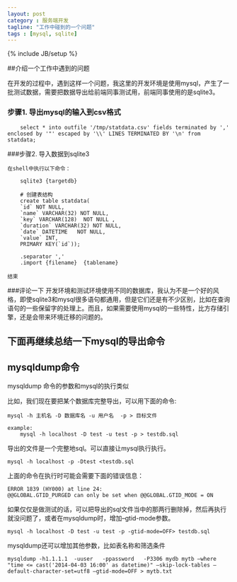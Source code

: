 ```yaml
---
layout: post
category : 服务端开发
tagline: "工作中碰到的一个问题"
tags : [mysql, sqlite]
---
```

{% include JB/setup %}

##介绍一个工作中遇到的问题

在开发的过程中，遇到这样一个问题，我这里的开发环境是使用mysql，产生了一批测试数据，需要把数据导出给前端同事测试用，前端同事使用的是sqlite3。

### 步骤1. 导出mysql的输入到csv格式

		select * into outfile '/tmp/statdata.csv' fields terminated by ',' enclosed by '"' escaped by '\\' LINES TERMINATED BY '\n' from statdata;


###步骤2. 导入数据到sqlite3

	在shell中执行以下命令：

		sqlite3 {targetdb}

		# 创建表结构
		create table statdata(
		`id` NOT NULL,
		`name` VARCHAR(32) NOT NULL, 
		`key` VARCHAR(128)  NOT NULL ,
		`duration` VARCHAR(32) NOT NULL,
		`date` DATETIME   NOT NULL,  
		`value` INT,
		PRIMARY KEY(`id`));

		.separator ','
		.import {filename}  {tablename}

	结束



###评论一下
开发环境和测试环境使用不同的数据库，我认为不是一个好的风格，即使sqlite3和mysql很多语句都通用，但是它们还是有不少区别，比如在查询语句的一些保留字的处理上。而且，如果需要使用mysql的一些特性，比方存储引擎，还是会带来环境迁移的问题的。

## 下面再继续总结一下mysql的导出命令

## mysqldump命令
mysqldump 命令的参数和mysql的执行类似

比如，我们现在要把某个数据库完整导出，可以用下面的命令:

	mysql -h 主机名 -D 数据库名 -u 用户名  -p > 目标文件

	example:
		mysql -h localhost -D test -u test -p > testdb.sql

导出的文件是一个完整地sql。可以直接让mysql执行执行。

	mysql -h localhost -p -Dtest <testdb.sql

上面的命令在执行时可能会需要下面的错误信息：

	ERROR 1839 (HY000) at line 24: 
	@@GLOBAL.GTID_PURGED can only be set when @@GLOBAL.GTID_MODE = ON

如果仅仅是做测试的话，可以把导出的sql文件当中的那两行删除掉，然后再执行就没问题了，或者在mysqldump时，增加–gtid-mode参数。

	mysql -h localhost -D test -u test -p -gtid-mode=OFF> testdb.sql


mysqldump还可以增加其他参数，比如表名称和筛选条件

	mysqldump -h1.1.1.1  -uuser   -ppassword   -P3306 mydb mytb –where "time <= cast('2014-04-03 16:00' as datetime)" –skip-lock-tables –default-character-set=utf8 –gtid-mode=OFF > mytb.txt 
